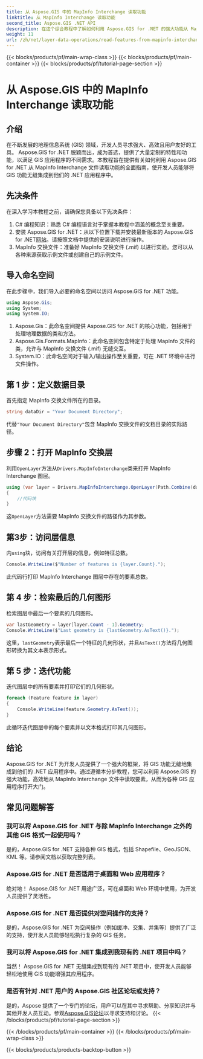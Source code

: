 ```yaml
---
title: 从 Aspose.GIS 中的 MapInfo Interchange 读取功能
linktitle: 从 MapInfo Interchange 读取功能
second_title: Aspose.GIS .NET API
description: 在这个综合教程中了解如何利用 Aspose.GIS for .NET 的强大功能从 MapInfo Interchange 文件中读取要素。
weight: 11
url: /zh/net/layer-data-operations/read-features-from-mapinfo-interchange/
---
```


{{< blocks/products/pf/main-wrap-class >}}
{{< blocks/products/pf/main-container >}}
{{< blocks/products/pf/tutorial-page-section >}}

# 从 Aspose.GIS 中的 MapInfo Interchange 读取功能

## 介绍
在不断发展的地理信息系统 (GIS) 领域，开发人员寻求强大、高效且用户友好的工具。 Aspose.GIS for .NET 脱颖而出，成为首选，提供了大量定制的特性和功能，以满足 GIS 应用程序的不同需求。本教程旨在提供有关如何利用 Aspose.GIS for .NET 从 MapInfo Interchange 文件读取功能的全面指南，使开发人员能够将 GIS 功能无缝集成到他们的 .NET 应用程序中。
## 先决条件
在深入学习本教程之前，请确保您具备以下先决条件：
1. C# 编程知识：熟悉 C# 编程语言对于掌握本教程中涵盖的概念至关重要。
2. 安装 Aspose.GIS for .NET：从以下位置下载并安装最新版本的 Aspose.GIS for .NET[网站](https://releases.aspose.com/gis/net/)。请按照文档中提供的安装说明进行操作。
3. MapInfo 交换文件：准备好 MapInfo 交换文件 (.mif) 以进行实验。您可以从各种来源获取示例文件或创建自己的示例文件。

## 导入命名空间
在此步骤中，我们导入必要的命名空间以访问 Aspose.GIS for .NET 功能。
```csharp
using Aspose.Gis;
using System;
using System.IO;
```
1. Aspose.Gis：此命名空间提供 Aspose.GIS for .NET 的核心功能，包括用于处理地理数据的类和方法。
2. Aspose.Gis.Formats.MapInfo：此命名空间包含特定于处理 MapInfo 文件的类，允许与 MapInfo 交换文件 (.mif) 无缝交互。
3. System.IO：此命名空间对于输入/输出操作至关重要，可在 .NET 环境中进行文件操作。

## 第 1 步：定义数据目录
首先指定 MapInfo 交换文件所在的目录。
```csharp
string dataDir = "Your Document Directory";
```
代替`"Your Document Directory"`包含 MapInfo 交换文件的文档目录的实际路径。
## 步骤 2：打开 MapInfo 交换层
利用`OpenLayer`方法从`Drivers.MapInfoInterchange`类来打开 MapInfo Interchange 图层。
```csharp
using (var layer = Drivers.MapInfoInterchange.OpenLayer(Path.Combine(dataDir, "data.mif")))
{
    //代码块
}
```
这`OpenLayer`方法需要 MapInfo 交换文件的路径作为其参数。
## 第3步：访问层信息
内`using`块，访问有关打开层的信息，例如特征总数。
```csharp
Console.WriteLine($"Number of features is {layer.Count}.");
```
此代码行打印 MapInfo Interchange 图层中存在的要素总数。
## 第 4 步：检索最后的几何图形
检索图层中最后一个要素的几何图形。
```csharp
var lastGeometry = layer[layer.Count - 1].Geometry;
Console.WriteLine($"Last geometry is {lastGeometry.AsText()}.");
```
这里，`lastGeometry`表示最后一个特征的几何形状，并且`AsText()`方法将几何图形转换为其文本表示形式。
## 第 5 步：迭代功能
迭代图层中的所有要素并打印它们的几何形状。
```csharp
foreach (Feature feature in layer)
{
    Console.WriteLine(feature.Geometry.AsText());
}
```
此循环迭代图层中的每个要素并以文本格式打印其几何图形。

## 结论
Aspose.GIS for .NET 为开发人员提供了一个强大的框架，将 GIS 功能无缝地集成到他们的 .NET 应用程序中。通过遵循本分步教程，您可以利用 Aspose.GIS 的强大功能，高效地从 MapInfo Interchange 文件中读取要素，从而为各种 GIS 应用程序打开大门。
## 常见问题解答
### 我可以将 Aspose.GIS for .NET 与除 MapInfo Interchange 之外的其他 GIS 格式一起使用吗？
是的，Aspose.GIS for .NET 支持各种 GIS 格式，包括 Shapefile、GeoJSON、KML 等。请参阅文档以获取完整列表。
### Aspose.GIS for .NET 是否适用于桌面和 Web 应用程序？
绝对地！ Aspose.GIS for .NET 用途广泛，可在桌面和 Web 环境中使用，为开发人员提供了灵活性。
### Aspose.GIS for .NET 是否提供对空间操作的支持？
是的，Aspose.GIS for .NET 为空间操作（例如缓冲、交集、并集等）提供了广泛的支持，使开发人员能够轻松执行复杂的 GIS 任务。
### 我可以将 Aspose.GIS for .NET 集成到我现有的 .NET 项目中吗？
当然！ Aspose.GIS for .NET 无缝集成到现有的 .NET 项目中，使开发人员能够轻松地使用 GIS 功能增强其应用程序。
### 是否有针对 .NET 用户的 Aspose.GIS 社区论坛或支持？
是的，Aspose 提供了一个专门的论坛，用户可以在其中寻求帮助、分享知识并与其他开发人员互动。参观[Aspose.GIS论坛](https://forum.aspose.com/c/gis/33)以寻求支持和讨论。
{{< /blocks/products/pf/tutorial-page-section >}}

{{< /blocks/products/pf/main-container >}}
{{< /blocks/products/pf/main-wrap-class >}}

{{< blocks/products/products-backtop-button >}}
